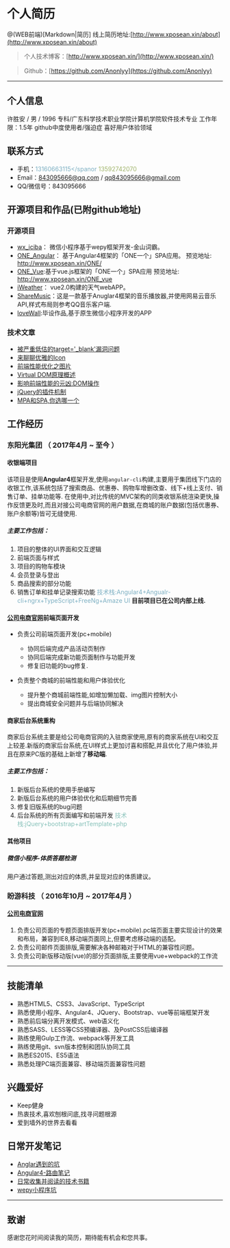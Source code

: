 
#  个人简历
@(WEB前端)[Markdown|简历]
线上简历地址:[http://www.xposean.xin/about](http://www.xposean.xin/about)

> 个人技术博客：[http://www.xposean.xin/](http://www.xposean.xin/)

> Github：[https://github.com/Anonlyy](https://github.com/Anonlyy)


---

## 个人信息 ##
许胜安 / 男 / 1996
专科/广东科学技术职业学院计算机学院软件技术专业 
工作年限：1.5年
github中度使用者/强迫症
喜好用户体验领域




## 联系方式

- 手机：<span style="color:#7cafc2">13160663115</spanor <span style="color:#a1b56c">13592742070</span>
- Email：843095666@qq.com / qq843095666@gmail.com
- QQ/微信号：843095666




## 开源项目和作品(已附github地址)

### 开源项目
 - [wx_iciba](https://github.com/Anonlyy/wx_iciba)： 微信小程序基于wepy框架开发-金山词霸。
 - [ONE_Angular](https://github.com/Anonlyy/ONE_Angular)： 基于Angular4框架的「ONE一个」SPA应用。
   预览地址: http://www.xposean.xin/ONE/
 - [ONE_Vue](https://github.com/Anonlyy/ONE_Vue):基于vue.js框架的「ONE一个」SPA应用
   预览地址: http://www.xposean.xin/ONE_vue
 - [iWeather](https://github.com/Anonlyy/iWeather)： vue2.0构建的天气webAPP。
 - [ShareMusic](https://github.com/Anonlyy/shareMusic)：这是一款基于Anuglar4框架的音乐播放器,并使用网易云音乐API,样式布局则参考QQ音乐客户端.
 - [loveWall](https://github.com/Anonlyy/loveWall):毕设作品,基于原生微信小程序开发的APP


### 技术文章
- [被严重低估的target='_blank'漏洞问题](http://www.xposean.xin/2018/03/08/%E8%A2%AB%E4%B8%A5%E9%87%8D%E4%BD%8E%E4%BC%B0%E7%9A%84target-blank-%E6%BC%8F%E6%B4%9E%E9%97%AE%E9%A2%98/)
- [来聊聊优雅的Icon](http://www.xposean.xin/2018/01/24/%E6%9D%A5%E8%81%8A%E8%81%8A%E4%BC%98%E9%9B%85%E7%9A%84icon/)
- [前端性能优化之图片](http://www.xposean.xin/2017/10/27/%E5%89%8D%E7%AB%AF%E6%80%A7%E8%83%BD%E4%BC%98%E5%8C%96%E4%B9%8B%E5%9B%BE%E7%89%87/)
- [Virtual DOM原理概述](http://www.xposean.xin/2017/10/24/VirtualDOM%E5%8E%9F%E7%90%86%E6%A6%82%E8%BF%B0/)
- [影响前端性能的元凶:DOM操作](http://www.xposean.xin/2017/10/24/%E5%BD%B1%E5%93%8D%E5%89%8D%E7%AB%AF%E6%80%A7%E8%83%BD%E7%9A%84%E5%85%83%E5%87%B6-DOM%E6%93%8D%E4%BD%9C/)  
- [jQuery的插件机制](http://www.xposean.xin/2017/10/24/jQuery%E7%9A%84%E6%8F%92%E4%BB%B6%E6%9C%BA%E5%88%B6/)  
- [MPA和SPA,你选哪一个](http://www.xposean.xin/2017/11/23/MPA%E5%92%8CSPA-%E4%BD%A0%E9%80%89%E5%93%AA%E4%B8%80%E4%B8%AA/)






## 工作经历

### 东阳光集团 （ 2017年4月 ~ 至今 ）


#### 收银端项目
该项目是使用**Angular4**框架开发,使用`angular-cli`构建,主要用于集团线下门店的收银工作,该系统包括了搜索商品、优惠券、购物车增删改查、线下+线上支付、销售订单、挂单功能等.
在使用中,对比传统的MVC架构的同类收银系统渲染更快,操作反馈更及时,而且对接公司电商官网的用户数据,在商城的账户数据(包括优惠券、账户余额等)皆可无缝使用.
##### 主要工作包括：
1. 项目的整体的UI界面和交互逻辑
2. 前端页面与样式
3. 项目的购物车模块
4. 会员登录与登出
5. 商品搜索的部分功能
6. 销售订单和挂单记录搜索功能
<span style="color:#7cafc2">技术栈:Angular4+Angualr-cli+ngrx+TypeScript+FreeNg+Amaze UI</span>
**目前项目已在公司内部上线.**

#### [公司电商官网](http://www.dyg.cn)前端页面开发
- 负责公司前端页面开发(pc+mobile)
	- 协同后端完成产品活动页制作
	- 协同后端完成新功能页面制作与功能开发
	- 修复旧功能的bug修复.

- 负责整个商城的前端性能和用户体验优化
	- 提升整个商城前端性能,如增加懒加载、img图片控制大小
	- 提出商城安全问题并与后端协同解决



#### 商家后台系统重构
商家后台系统主要是给公司电商官网的入驻商家使用,原有的商家系统在UI和交互上较差.新版的商家后台系统,在UI样式上更加讨喜和搭配,并且优化了用户体验,并且在原来PC版的基础上新增了**移动端**.
##### 主要工作包括：
1. 新版后台系统的使用手册编写
2. 新版后台系统的用户体验优化和后期细节完善
3. 修复旧版系统的bug问题
4. 后台系统的所有页面编写和前端开发
<span style="color:#86c1b9">技术栈:jQuery+bootstrap+artTemplate+php</span>


#### 其他项目

##### 微信小程序-体质答题检测
用户通过答题,测出对应的体质,并呈现对应的体质建议。

 
### 盼游科技 （ 2016年10月 ~ 2017年4月 ）

#### [公司电商官网 ](https://www.hopetrip.com.hk/special/)
1. 负责公司页面的专题页面排版开发(pc+mobile).pc端页面主要实现设计的效果和布局，兼容到IE8,移动端页面同上,但要考虑移动端的适配。
2. 负责公司邮件页面排版,需要解决各种邮箱对于HTML的兼容性问题。
3. 负责公司新版移动版(vue)的部分页面排版,主要使用vue+webpack的工作流

---

## 技能清单

- 熟悉HTML5、CSS3、JavaScript、TypeScript
- 熟悉使用小程序、Angular4、JQuery、Bootstrap、vue等前端框架开发
- 熟悉前后端分离开发模式、web语义化
- 熟悉SASS、LESS等CSS预编译器、及PostCSS后编译器
- 熟练使用Gulp工作流、webpack等开发工具
- 熟练使用git、svn版本控制和团队协同工具
- 熟悉ES2015、ES5语法
- 熟悉处理PC端页面兼容、移动端页面兼容性问题

## 兴趣爱好

- Keep健身
- 热衷技术,喜欢刨根问底,找寻问题根源
- 爱到墙外的世界去看看

## 日常开发笔记
 - [Anglar遇到的坑](http://note.youdao.com/noteshare?id=344dd81175a57858749f8227e9f2b3d1&sub=7F338E6365304F1A8B5892D35B64329A)
 - [Angular4-路由笔记](http://note.youdao.com/noteshare?id=9e2dc73c02ab6307f3a76e94e279130b&sub=0300A0EDA46A4C16B06E900F3C31F3EB)
 - [日常收集并阅读的技术书籍](http://note.youdao.com/noteshare?id=e31eb119affef624d28832e8e36603d6)
 - [wepy小程序坑](http://note.youdao.com/noteshare?id=de132b0172208001801b62c4ff5ee457&sub=89E37FE07CE9467B974217FC4945AC8D)


---

## 致谢
感谢您花时间阅读我的简历，期待能有机会和您共事。
